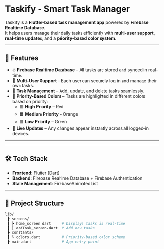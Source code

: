 # Taskify - Smart Task Manager  

Taskify is a **Flutter-based task management app** powered by **Firebase Realtime Database**.  
It helps users manage their daily tasks efficiently with **multi-user support**, **real-time updates**, and a **priority-based color system**.  

---

## 🚀 Features  

- 🔥 **Firebase Realtime Database** – All tasks are stored and synced in real-time.  
- 👥 **Multi-User Support** – Each user can securely log in and manage their own tasks.  
- 📌 **Task Management** – Add, update, and delete tasks seamlessly.  
- 🎨 **Priority-Based Colors** – Tasks are highlighted in different colors based on priority:  
  - 🟥 **High Priority** – Red  
  - 🟧 **Medium Priority** – Orange  
  - 🟩 **Low Priority** – Green  
- 📅 **Live Updates** – Any changes appear instantly across all logged-in devices.  

---


 

---

## 🛠️ Tech Stack  

- **Frontend**: Flutter (Dart)  
- **Backend**: Firebase Realtime Database + Firebase Authentication  
- **State Management**: FirebaseAnimatedList  

---

## 📂 Project Structure  

```bash
lib/
 ┣ screens/
 ┃ ┣ home_screen.dart     # Displays tasks in real-time
 ┃ ┣ addTask_screen.dart  # Add new tasks
 ┣ constants/
 ┃ ┗ colors.dart          # Priority-based color scheme
 ┣ main.dart              # App entry point
